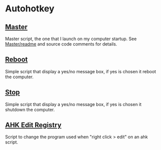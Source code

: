 Autohotkey
=========

[Master](Master)
-
Master script, the one that I launch on my computer startup. See [Master/readme](Master/readme.md) and source code comments for details.

[Reboot](reboot.ahk)
-
Simple script that display a yes/no message box, if yes is chosen it reboot the computer. 

[Stop](stop.ahk)
-
Simple script that display a yes/no message box, if yes is chosen it shutdown the computer.

[AHK Edit Registry](ahk_edit_registry.ahk)
-
Script to change the program used when "right click > edit" on an ahk script.
